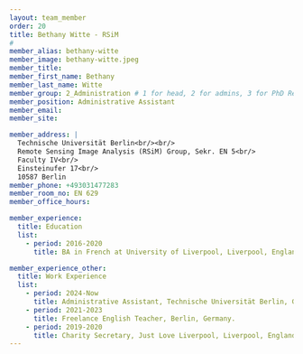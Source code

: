 ```yaml
---
layout: team_member
order: 20
title: Bethany Witte - RSiM
#
member_alias: bethany-witte
member_image: bethany-witte.jpeg
member_title:
member_first_name: Bethany
member_last_name: Witte
member_group: 2_Administration # 1 for head, 2 for admins, 3 for PhD Research Associates , 4 for student assistants
member_position: Administrative Assistant
member_email:
member_site:

member_address: |
  Technische Universität Berlin<br/><br/>
  Remote Sensing Image Analysis (RSiM) Group, Sekr. EN 5<br/>
  Faculty IV<br/>
  Einsteinufer 17<br/>
  10587 Berlin
member_phone: +493031477283
member_room_no: EN 629
member_office_hours:

member_experience:
  title: Education
  list:
    - period: 2016-2020
      title: BA in French at University of Liverpool, Liverpool, England.

member_experience_other:
  title: Work Experience
  list:
    - period: 2024-Now
      title: Administrative Assistant, Technische Universität Berlin, Germany.
    - period: 2021-2023
      title: Freelance English Teacher, Berlin, Germany.
    - period: 2019-2020
      title: Charity Secretary, Just Love Liverpool, Liverpool, England.
---
```

